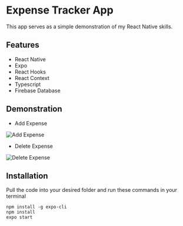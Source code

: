 # Expense Tracker App
This app serves as a simple demonstration of my React Native skills.

## Features
- React Native
- Expo
- React Hooks
- React Context
- Typescript
- Firebase Database

## Demonstration
- Add Expense


![Add Expense](https://media.giphy.com/media/QmVat2dOKkufICMr2z/giphy.gif)

- Delete Expense


![Delete Expense](https://media.giphy.com/media/6vj462etj3dQjlujF8/giphy.gif)



## Installation
Pull the code into your desired folder and run these commands in your terminal
```
npm install -g expo-cli
npm install
expo start
```
